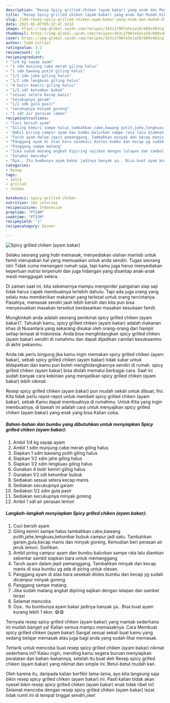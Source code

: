 ```yaml
---
description: "Resep Spicy grilled chiken (ayam bakar) yang enak dan Mudah Dibuat"
title: "Resep Spicy grilled chiken (ayam bakar) yang enak dan Mudah Dibuat"
slug: 1108-resep-spicy-grilled-chiken-ayam-bakar-yang-enak-dan-mudah-dibuat
date: 2021-05-07T05:32:47.921Z
image: https://img-global.cpcdn.com/recipes/163c1796fe5e1a28/680x482cq70/spicy-grilled-chiken-ayam-bakar-foto-resep-utama.jpg
thumbnail: https://img-global.cpcdn.com/recipes/163c1796fe5e1a28/680x482cq70/spicy-grilled-chiken-ayam-bakar-foto-resep-utama.jpg
cover: https://img-global.cpcdn.com/recipes/163c1796fe5e1a28/680x482cq70/spicy-grilled-chiken-ayam-bakar-foto-resep-utama.jpg
author: Todd Collier
ratingvalue: 3.2
reviewcount: 14
recipeingredient:
- "1/4 kg sayap ayam"
- "1 sdm munjung cabe merah giling halus"
- "1 sdm bawang putih giling halus"
- "1/2 sdm jahe giling halus"
- "1/2 sdm lengkuas giling halus"
- "4 butir kemiri giling halus"
- "1/2 sdt ketumbar bubuk"
- "sesuai selera kecap manis"
- "secukupnya garam"
- "1/2 sdm gula pasir"
- "secukupnya minyak goreng"
- "1 sdt air perasan lemon"
recipeinstructions:
- "Cuci bersih ayam"
- "Giling kemiri sampe halus tambahkan cabe,bawang putih,jahe,lengkuas,ketumbar bubuk campur jadi satu. Tambahkan garam,gula,kecap manis dan minyak goreng. Kemudian beri perasan air jeruk lemon. Sisihkan."
- "Ambil piring campur ayam dan bumbu balurkan sampe rata lalu diamkan sebentar sambil siapkan bara untuk memanggang"
- "Taruh ayam dalam jepit pemanggang. Tambahkan minyak dan kecap manis di sisa bumbu yg ada di piring untuk olesan."
- "Panggang ayam di atas bara sesekali dioles bumbu dan kecap yg sudah dicampur minyak goreng"
- "Panggang sampe matang"
- "Jika sudah matang angkat dipiring sajikan dengan lalapan dan sambel terasi"
- "Selamat mencoba"
- "Oya.. Itu bumbunya ayam bakar jadinya banyak ya.. Bisa buat ayam kurang lebih 1 ekor. 😄😄"
categories:
- Resep
tags:
- spicy
- grilled
- chiken

katakunci: spicy grilled chiken 
nutrition: 162 calories
recipecuisine: Indonesian
preptime: "PT24M"
cooktime: "PT33M"
recipeyield: "1"
recipecategory: Dinner

---
```



![Spicy grilled chiken (ayam bakar)](https://img-global.cpcdn.com/recipes/163c1796fe5e1a28/680x482cq70/spicy-grilled-chiken-ayam-bakar-foto-resep-utama.jpg)

Selaku seorang yang hobi memasak, menyediakan olahan mantab untuk famili merupakan hal yang memuaskan untuk anda sendiri. Tugas seorang istri Tidak cuma menangani rumah saja, tapi kamu juga harus menyediakan keperluan nutrisi terpenuhi dan juga hidangan yang disantap anak-anak mesti menggugah selera.

Di zaman  saat ini, kita sebenarnya mampu mengorder panganan siap saji tidak harus capek membuatnya terlebih dahulu. Tapi ada juga orang yang selalu mau memberikan makanan yang terlezat untuk orang tercintanya. Pasalnya, memasak sendiri jauh lebih bersih dan kita pun bisa menyesuaikan masakan tersebut berdasarkan masakan kesukaan famili. 



Mungkinkah anda adalah seorang penikmat spicy grilled chiken (ayam bakar)?. Tahukah kamu, spicy grilled chiken (ayam bakar) adalah makanan khas di Nusantara yang sekarang disukai oleh orang-orang dari hampir setiap tempat di Indonesia. Anda bisa menghidangkan spicy grilled chiken (ayam bakar) sendiri di rumahmu dan dapat dijadikan camilan kesukaanmu di akhir pekanmu.

Anda tak perlu bingung jika kamu ingin memakan spicy grilled chiken (ayam bakar), sebab spicy grilled chiken (ayam bakar) tidak sukar untuk didapatkan dan kamu pun boleh menghidangkannya sendiri di rumah. spicy grilled chiken (ayam bakar) bisa diolah memalui berbagai cara. Saat ini sudah banyak cara kekinian yang menjadikan spicy grilled chiken (ayam bakar) lebih nikmat.

Resep spicy grilled chiken (ayam bakar) pun mudah sekali untuk dibuat, lho. Kita tidak perlu repot-repot untuk membeli spicy grilled chiken (ayam bakar), sebab Kamu dapat membuatnya di rumahmu. Untuk Kita yang ingin membuatnya, di bawah ini adalah cara untuk menyajikan spicy grilled chiken (ayam bakar) yang enak yang bisa Kalian coba.

<!--inarticleads1-->

##### Bahan-bahan dan bumbu yang dibutuhkan untuk menyiapkan Spicy grilled chiken (ayam bakar):

1. Ambil 1/4 kg sayap ayam
1. Ambil 1 sdm munjung cabe merah giling halus
1. Siapkan 1 sdm bawang putih giling halus
1. Siapkan 1/2 sdm jahe giling halus
1. Siapkan 1/2 sdm lengkuas giling halus
1. Gunakan 4 butir kemiri giling halus
1. Gunakan 1/2 sdt ketumbar bubuk
1. Sediakan sesuai selera kecap manis
1. Sediakan secukupnya garam
1. Sediakan 1/2 sdm gula pasir
1. Sediakan secukupnya minyak goreng
1. Ambil 1 sdt air perasan lemon




<!--inarticleads2-->

##### Langkah-langkah menyiapkan Spicy grilled chiken (ayam bakar):

1. Cuci bersih ayam
1. Giling kemiri sampe halus tambahkan cabe,bawang putih,jahe,lengkuas,ketumbar bubuk campur jadi satu. Tambahkan garam,gula,kecap manis dan minyak goreng. Kemudian beri perasan air jeruk lemon. Sisihkan.
1. Ambil piring campur ayam dan bumbu balurkan sampe rata lalu diamkan sebentar sambil siapkan bara untuk memanggang
1. Taruh ayam dalam jepit pemanggang. Tambahkan minyak dan kecap manis di sisa bumbu yg ada di piring untuk olesan.
1. Panggang ayam di atas bara sesekali dioles bumbu dan kecap yg sudah dicampur minyak goreng
1. Panggang sampe matang
1. Jika sudah matang angkat dipiring sajikan dengan lalapan dan sambel terasi
1. Selamat mencoba
1. Oya.. Itu bumbunya ayam bakar jadinya banyak ya.. Bisa buat ayam kurang lebih 1 ekor. 😄😄




Ternyata resep spicy grilled chiken (ayam bakar) yang mantab sederhana ini mudah banget ya! Kalian semua mampu memasaknya. Cara Membuat spicy grilled chiken (ayam bakar) Sangat sesuai sekali buat kamu yang sedang belajar memasak atau juga bagi anda yang sudah lihai memasak.

Tertarik untuk mencoba buat resep spicy grilled chiken (ayam bakar) nikmat sederhana ini? Kalau ingin, mending kamu segera buruan menyiapkan peralatan dan bahan-bahannya, setelah itu buat deh Resep spicy grilled chiken (ayam bakar) yang nikmat dan simple ini. Betul-betul mudah kan. 

Oleh karena itu, daripada kalian berfikir lama-lama, ayo kita langsung saja bikin resep spicy grilled chiken (ayam bakar) ini. Pasti kalian tiidak akan nyesel bikin resep spicy grilled chiken (ayam bakar) enak tidak ribet ini! Selamat mencoba dengan resep spicy grilled chiken (ayam bakar) lezat tidak rumit ini di tempat tinggal sendiri,oke!.

